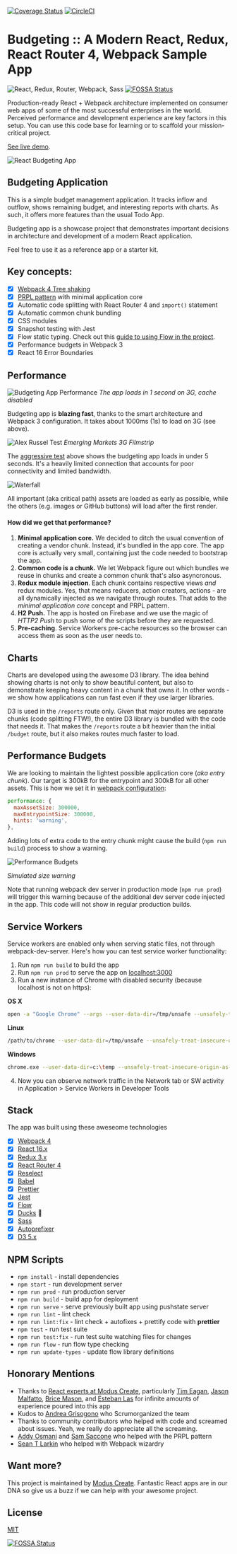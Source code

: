 [![Coverage Status](https://coveralls.io/repos/github/ModusCreateOrg/budgeting/badge.svg)](https://coveralls.io/github/ModusCreateOrg/budgeting) [![CircleCI](https://circleci.com/gh/ModusCreateOrg/budgeting.svg?style=svg)](https://circleci.com/gh/ModusCreateOrg/budgeting)

# Budgeting :: A Modern React, Redux, React Router 4, Webpack Sample App

![React, Redux, Router, Webpack, Sass](https://cloud.githubusercontent.com/assets/733074/25338311/193a1a40-28ff-11e7-8f22-9a5d9dac7b84.png)
[![FOSSA Status](https://app.fossa.io/api/projects/git%2Bgithub.com%2FModusCreateOrg%2Fbudgeting-sample-app-webpack2.svg?type=shield)](https://app.fossa.io/projects/git%2Bgithub.com%2FModusCreateOrg%2Fbudgeting-sample-app-webpack2?ref=badge_shield)

Production-ready React + Webpack architecture implemented on consumer web apps of some of the most successful enterprises in the world. Perceived performance and development experience are key factors in this setup. You can use this code base for learning or to scaffold your mission-critical project.

[See live demo](https://budget.modus.app/).

![React Budgeting App](https://cloud.githubusercontent.com/assets/733074/25340900/6ab1d536-2907-11e7-8083-b78f8ae601b4.png)

## Budgeting Application

This is a simple budget management application. It tracks inflow and outflow, shows remaining budget, and interesting reports with charts. As such, it offers more features than the usual Todo App.

Budgeting app is a showcase project that demonstrates important decisions in architecture and development of a modern React application.

Feel free to use it as a reference app or a starter kit.

## Key concepts:

- [x] [Webpack 4 Tree shaking](http://moduscreate.com/webpack-2-tree-shaking-configuration/)
- [x] [PRPL pattern](https://www.slideshare.net/grgur/prpl-pattern-with-webpack-and-react) with minimal application core
- [x] Automatic code splitting with React Router 4 and `import()` statement
- [x] Automatic common chunk bundling
- [x] CSS modules
- [x] Snapshot testing with Jest
- [x] Flow static typing. Check out this [guide to using Flow in the project](https://github.com/ModusCreateOrg/budgeting-sample-app-webpack2/blob/master/docs/flow.md).
- [x] Performance budgets in Webpack 3
- [x] React 16 Error Boundaries

## Performance

![Budgeting App Performance](https://cloud.githubusercontent.com/assets/733074/25339194/1af94448-2902-11e7-8982-c1a9b647fac0.png)
_The app loads in 1 second on 3G, cache disabled_

Budgeting app is **blazing fast**, thanks to the smart architecture and Webpack 3 configuration. It takes about 1000ms (1s) to load on 3G (see above).

![Alex Russel Test](https://cloud.githubusercontent.com/assets/733074/25586449/acf14628-2e9f-11e7-8839-2f7c20809581.png)
_Emerging Markets 3G Filmstrip_

The [aggressive test](https://www.webpagetest.org/video/compare.php?tests=170501_0S_XQ5-r:2-c:0) above shows the budgeting app loads in under 5 seconds. It's a heavily limited connection that accounts for poor connectivity and limited bandwidth.

![Waterfall](https://cloud.githubusercontent.com/assets/733074/25586623/676a378a-2ea0-11e7-9342-c040751b6ec6.png)

All important (aka critical path) assets are loaded as early as possible, while the others (e.g. images or GitHub buttons) will load after the first render.

#### How did we get that performance?

1.  **Minimal application core.** We decided to ditch the usual convention of creating a vendor chunk. Instead, it's bundled in the app core. The app core is actually very small, containing just the code needed to bootstrap the app.
2.  **Common code is a chunk.** We let Webpack figure out which bundles we reuse in chunks and create a common chunk that's also asyncronous.
3.  **Redux module injection**. Each chunk contains respective views _and_ redux modules. Yes, that means reducers, action creators, actions - are all dynamically injected as we navigate through routes. That adds to the _minimal application core_ concept and PRPL pattern.
4.  **H2 Push.** The app is hosted on Firebase and we use the magic of _HTTP2 Push_ to push some of the scripts before they are requested.
5.  **Pre-caching**. Service Workers pre-cache resources so the browser can access them as soon as the user needs to.

## Charts

Charts are developed using the awesome D3 library. The idea behind showing charts is not only to show beautiful content, but also to demonstrate keeping heavy content in a chunk that owns it. In other words - we show how applications can run fast even if they use larger libraries.

D3 is used in the `/reports` route only. Given that major routes are separate chunks (code splitting FTW!), the entire D3 library is bundled with the code that needs it. That makes the `/reports` route a bit heavier than the initial `/budget` route, but it also makes routes much faster to load.

## Performance Budgets

We are looking to maintain the lightest possible application core (_aka entry chunk_). Our target is 300kB for the entrypoint and 300kB for all other assets. This is how we set it in [webpack configuration](https://github.com/ModusCreateOrg/budgeting-sample-app-webpack2/blob/master/webpack.config.js):

```js
performance: {
  maxAssetSize: 300000,
  maxEntrypointSize: 300000,
  hints: 'warning',
},
```

Adding lots of extra code to the entry chunk might cause the build (`npm run build`) process to show a warning.

![Performance Budgets](https://cloud.githubusercontent.com/assets/733074/25352700/3ade5cfa-292d-11e7-8d2e-fed88c2c4da0.png)

_Simulated size warning_

Note that running webpack dev server in production mode (`npm run prod`) will trigger this warning because of the additional dev server code injected in the app. This code will not show in regular production builds.

## Service Workers

Service workers are enabled only when serving static files, not through webpack-dev-server. Here's how you can test service worker functionality:

1.  Run `npm run build` to build the app
2.  Run `npm run prod` to serve the app on [localhost:3000](http://localhost:3000)
3.  Run a new instance of Chrome with disabled security (because localhost is not on https):

**OS X**

```bash
open -a "Google Chrome" --args --user-data-dir=/tmp/unsafe --unsafely-treat-insecure-origin-as-secure=http://localhost
```

**Linux**

```bash
/path/to/chrome --user-data-dir=/tmp/unsafe --unsafely-treat-insecure-origin-as-secure=http://localhost
```

**Windows**

```bash
chrome.exe --user-data-dir=c:\temp --unsafely-treat-insecure-origin-as-secure=http://localhost
```

4.  Now you can observe network traffic in the Network tab or SW activity in Application > Service Workers in Developer Tools

## Stack

The app was built using these aweseome technologies

- [x] [Webpack 4](https://webpack.js.org)
- [x] [React 16.x](https://facebook.github.io/react/)
- [x] [Redux 3.x](http://redux.js.org/)
- [x] [React Router 4](https://reacttraining.com/react-router/)
- [x] [Reselect](https://github.com/reactjs/reselect/)
- [x] [Babel](https://babeljs.io/)
- [x] [Prettier](https://github.com/prettier/prettier)
- [x] [Jest](https://facebook.github.io/jest/)
- [x] [Flow](https://flow.org/en/)
- [x] [Ducks](https://github.com/erikras/ducks-modular-redux/) 🐣
- [x] [Sass](http://sass-lang.com/)
- [x] [Autoprefixer](https://github.com/postcss/autoprefixer)
- [x] [D3 5.x](https://d3js.org/)

## NPM Scripts

- `npm install` - install dependencies
- `npm start` - run development server
- `npm run prod` - run production server
- `npm run build` - build app for deployment
- `npm run serve` - serve previously built app using pushstate server
- `npm run lint` - lint check
- `npm run lint:fix` - lint check + autofixes + prettify code with **prettier**
- `npm test` - run test suite
- `npm run test:fix` - run test suite watching files for changes
- `npm run flow` - run flow type checking
- `npm run update-types` - update flow library definitions

## Honorary Mentions

- Thanks to [React experts at Modus Create](https://moduscreate.com), particularly [Tim Eagan](https://twitter.com/TimothyEagan), [Jason Malfatto](https://twitter.com/jmalfatto), [Brice Mason](https://twitter.com/bricemason), and [Esteban Las](https://twitter.com/elas78) for infinite amounts of experience poured into this app
- Kudos to [Andrea Grisogono](https://twitter.com/scrumolina) who Scrumorganized the team
- Thanks to community contributors who helped with code and screamed about issues. Yeah, we really do appreciate all the screaming.
- [Addy Osmani](https://twitter.com/addyosmani) and [Sam Saccone](https://twitter.com/samccone) who helped with the PRPL pattern
- [Sean T Larkin](https://twitter.com/thelarkinn) who helped with Webpack wizardry

## Want more?

This project is maintained by [Modus Create](https://moduscreate.com). Fantastic React apps are in our DNA so give us a buzz if we can help with your awesome project.

## License

[MIT](License.md)

[![FOSSA Status](https://app.fossa.io/api/projects/git%2Bgithub.com%2FModusCreateOrg%2Fbudgeting-sample-app-webpack2.svg?type=large)](https://app.fossa.io/projects/git%2Bgithub.com%2FModusCreateOrg%2Fbudgeting-sample-app-webpack2?ref=badge_large)
